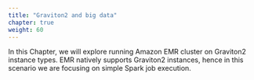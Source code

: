 ```yaml
---
title: "Graviton2 and big data"
chapter: true
weight: 60
---
```


In this Chapter, we will explore running Amazon EMR cluster on Graviton2 instance types. EMR natively supports Graviton2 instances, hence in this scenario we are 
focusing on simple Spark job execution.



